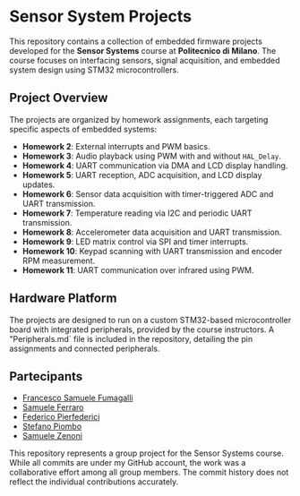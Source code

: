 # Sensor System Projects

This repository contains a collection of embedded firmware projects developed for the **Sensor Systems** course at **Politecnico di Milano**. The course focuses on interfacing sensors, signal acquisition, and embedded system design using STM32 microcontrollers.

## Project Overview

The projects are organized by homework assignments, each targeting specific aspects of embedded systems:

- **Homework 2**: External interrupts and PWM basics.
- **Homework 3**: Audio playback using PWM with and without `HAL_Delay`.
- **Homework 4**: UART communication via DMA and LCD display handling.
- **Homework 5**: UART reception, ADC acquisition, and LCD display updates.
- **Homework 6**: Sensor data acquisition with timer-triggered ADC and UART transmission.
- **Homework 7**: Temperature reading via I2C and periodic UART transmission.
- **Homework 8**: Accelerometer data acquisition and UART transmission.
- **Homework 9**: LED matrix control via SPI and timer interrupts.
- **Homework 10**: Keypad scanning with UART transmission and encoder RPM measurement.
- **Homework 11**: UART communication over infrared using PWM.

## Hardware Platform

The projects are designed to run on a custom STM32-based microcontroller board with integrated peripherals, provided by the course instructors. A "Peripherals.md` file is included in the repository, detailing the pin assignments and connected peripherals.

## Partecipants
 - [Francesco Samuele Fumagalli](https://github.com/Francesco871)
 - [Samuele Ferraro](https://github.com/SamueleFerraro)
 - [Federico Pierfederici](https://github.com/Bobo115-cyber)
 - [Stefano Piombo](https://github.com/stepiombo)
 - [Samuele Zenoni](https://github.com/SamueleZenoni)

This repository represents a group project for the Sensor Systems course. While all commits are under my GitHub account, the work was a collaborative effort among all group members. The commit history does not reflect the individual contributions accurately.

